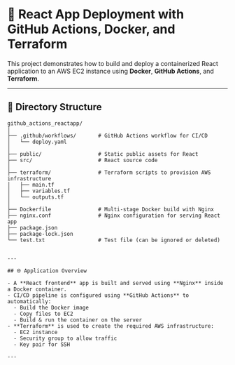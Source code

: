# 🚀 React App Deployment with GitHub Actions, Docker, and Terraform

This project demonstrates how to build and deploy a containerized React application to an AWS EC2 instance using **Docker**, **GitHub Actions**, and **Terraform**.

---

## 📁 Directory Structure

```plaintext
github_actions_reactapp/
│
├── .github/workflows/       # GitHub Actions workflow for CI/CD
│   └── deploy.yaml
│
├── public/                  # Static public assets for React
├── src/                     # React source code
│
├── terraform/               # Terraform scripts to provision AWS infrastructure
│   ├── main.tf
│   ├── variables.tf
│   └── outputs.tf
│
├── Dockerfile               # Multi-stage Docker build with Nginx
├── nginx.conf               # Nginx configuration for serving React app
├── package.json
├── package-lock.json
└── test.txt                 # Test file (can be ignored or deleted)


---

## 🌐 Application Overview

- A **React frontend** app is built and served using **Nginx** inside a Docker container.
- CI/CD pipeline is configured using **GitHub Actions** to automatically:
  - Build the Docker image
  - Copy files to EC2
  - Build & run the container on the server
- **Terraform** is used to create the required AWS infrastructure:
  - EC2 instance
  - Security group to allow traffic
  - Key pair for SSH

---
